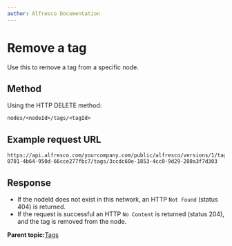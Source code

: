 ```yaml
---
author: Alfresco Documentation
---
```


# Remove a tag

Use this to remove a tag from a specific node.

## Method

Using the HTTP DELETE method:

```
nodes/<nodeId>/tags/<tagId>
```

## Example request URL

```
https://api.alfresco.com/yourcompany.com/public/alfresco/versions/1/tags/e8680e58-0701-4b64-950d-66cce277fbc7/tags/3ccdc60e-1853-4cc0-9d29-280a3f7d303
```

## Response

-   If the nodeId does not exist in this network, an HTTP `Not Found` \(status 404\) is returned.
-   If the request is successful an HTTP `No Content` is returned \(status 204\), and the tag is removed from the node.

**Parent topic:**[Tags](../../../pra/1/concepts/pra-nodes-tags.md)

